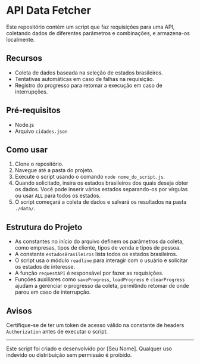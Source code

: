 # API Data Fetcher

Este repositório contém um script que faz requisições para uma API, coletando dados de diferentes parâmetros e combinações, e armazena-os localmente.

## Recursos

- Coleta de dados baseada na seleção de estados brasileiros.
- Tentativas automáticas em caso de falhas na requisição.
- Registro do progresso para retomar a execução em caso de interrupções.

## Pré-requisitos

- Node.js
- Arquivo `cidades.json`

## Como usar

1. Clone o repositório.
2. Navegue até a pasta do projeto.
3. Execute o script usando o comando `node nome_do_script.js`.
4. Quando solicitado, insira os estados brasileiros dos quais deseja obter os dados. Você pode inserir vários estados separando-os por vírgulas ou usar `ALL` para todos os estados.
5. O script começará a coleta de dados e salvará os resultados na pasta `./data/`.

## Estrutura do Projeto

- As constantes no início do arquivo definem os parâmetros da coleta, como empresas, tipos de cliente, tipos de venda e tipos de pessoa.
- A constante `estadosBrasileiros` lista todos os estados brasileiros.
- O script usa o módulo `readline` para interagir com o usuário e solicitar os estados de interesse.
- A função `requestAPI` é responsável por fazer as requisições.
- Funções auxiliares como `saveProgress`, `loadProgress` e `clearProgress` ajudam a gerenciar o progresso da coleta, permitindo retomar de onde parou em caso de interrupção.

## Avisos

Certifique-se de ter um token de acesso válido na constante de headers `Authorization` antes de executar o script.

---

Este script foi criado e desenvolvido por [Seu Nome]. Qualquer uso indevido ou distribuição sem permissão é proibido.

